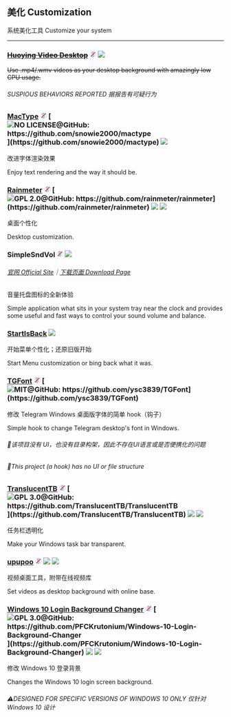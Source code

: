 ## 美化   Customization

系统美化工具   Customize your system

---

### [~~Huoying Video Desktop~~](http://huoying666.com/) ![](/assets/free.png) ![](/assets/china.png)

~~Use .mp4/.wmv videos as your desktop background with amazingly low CPU usage.~~

###### SUSPIOUS BEHAVIORS REPORTED  据报告有可疑行为

### [MacType](http://www.mactype.net/) ![](/assets/free.png) [![](/assets/open-source-icon.png "NO LICENSE@GitHub: https://github.com/snowie2000/mactype")](https://github.com/snowie2000/mactype) ![](/assets/earth-globe.png)

改进字体渲染效果

Enjoy text rendering and the way it should be.

### [Rainmeter](https://www.rainmeter.net/) ![](/assets/free.png) [![](/assets/open-source-icon.png "GPL 2.0@GitHub: https://github.com/rainmeter/rainmeter")](https://github.com/rainmeter/rainmeter) ![](/assets/earth-globe.png) ![](/assets/usb.png)

桌面个性化

Desktop customization.

### SimpleSndVol ![](/assets/free.png) ![](/assets/united-states.png)

###### [官网 Official Site](http://winaero.com/comment.php?comment.news.14)｜[下载页面 Download Page](http://winaero.com/download.php?view.12)

音量托盘图标的全新体验

Simple application what sits in your system tray near the clock and provides some useful and fast ways to control your sound volume and balance.

### [StartIsBack](http://startisback.com) ![](/assets/earth-globe.png)

开始菜单个性化；还原旧版开始

Start Menu customization or bing back what it was.

### [TGFont](https://github.com/ysc3839/TGFont) ![](/assets/free.png) [![](/assets/open-source-icon.png "MIT@GitHub: https://github.com/ysc3839/TGFont")](https://github.com/ysc3839/TGFont)

修改 Telegram Windows 桌面版字体的简单 hook（钩子）

Simple hook to change Telegram desktop's font in Windows.

###### 📌该项目没有 UI，也没有目录构架，因此不存在UI语言或是否便携化的问题

###### 📌This project \(a hook\) has no UI or file structure

### [TranslucentTB](https://github.com/TranslucentTB/TranslucentTB) ![](/assets/free.png) [![](/assets/open-source-icon.png "GPL 3.0@GitHub: https://github.com/TranslucentTB/TranslucentTB")](https://github.com/TranslucentTB/TranslucentTB) ![](/assets/united-states.png) ![](/assets/usb.png)

任务栏透明化

Make your Windows task bar transparent.

### [upupoo](http://www.upupoo.com/) ![](/assets/free.png) ![](/assets/china.png) ![](/assets/united-states.png)

视频桌面工具，附带在线视频库

Set videos as desktop background with online base.

### [**Windows 10 Login Background Changer**](https://forums.mydigitallife.net/threads/windows-10-login-screen-background-changer-uploaded-to-github.62367/) ![](/assets/free.png) [![](/assets/open-source-icon.png "GPL 3.0@GitHub: https://github.com/PFCKrutonium/Windows-10-Login-Background-Changer")](https://github.com/PFCKrutonium/Windows-10-Login-Background-Changer) ![](/assets/united-states.png) ![](/assets/usb.png)

修改 Windows 10 登录背景

Changes the Windows 10 login screen background.

###### ⚠DESIGNED FOR SPECIFIC VERSIONS OF WINDOWS 10 ONLY   仅针对 Windows 10 设计



